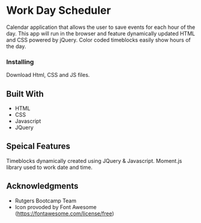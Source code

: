 # Work Day Scheduler

Calendar application that allows the user to save events for each hour of the day. This app will run in the browser and feature dynamically updated HTML and CSS powered by jQuery. Color coded timeblocks easily show hours of the day.

### Installing

Download Html, CSS and JS files.


## Built With

* HTML
* CSS
* Javascript
* JQuery

 
## Speical Features

Timeblocks dynamically created using JQuery & Javascript.
Moment.js library used to work  date and time.





## Acknowledgments

* Rutgers Bootcamp Team
* Icon provoded by Font Awesome (https://fontawesome.com/license/free)